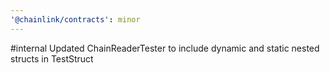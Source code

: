 ```yaml
---
'@chainlink/contracts': minor
---
```


#internal Updated ChainReaderTester to include dynamic and static nested structs in TestStruct
